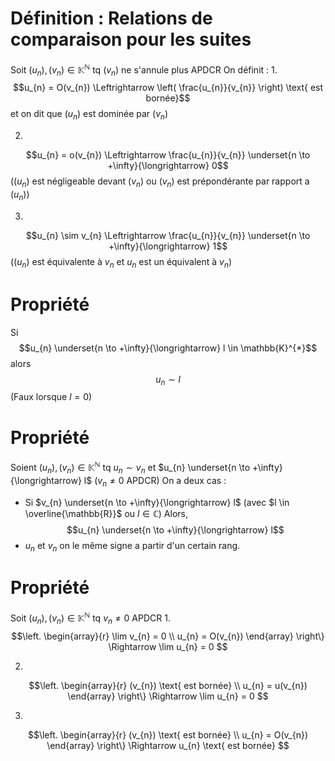 # Définition : Relations de comparaison pour les suites
Soit $(u_{n}), (v_{n}) \in \mathbb{K}^{\mathbb{N}}$
tq $(v_{n})$ ne s'annule plus APDCR
On définit :
1. 
$$u_{n} = O(v_{n}) \Leftrightarrow \left( \frac{u_{n}}{v_{n}} \right) \text{ est bornée}$$
et on dit que $(u_{n})$ est dominée par $(v_{n})$

2. 
$$u_{n} = o(v_{n}) \Leftrightarrow \frac{u_{n}}{v_{n}} \underset{n \to +\infty}{\longrightarrow} 0$$
($(u_{n})$ est négligeable devant $(v_{n})$ ou $(v_{n})$ est prépondérante par rapport a $(u_{n})$)

3. 
$$u_{n} \sim v_{n} \Leftrightarrow \frac{u_{n}}{v_{n}} \underset{n \to +\infty}{\longrightarrow} 1$$
($(u_{n})$ est équivalente à $v_{n}$ et $u_{n}$ est un équivalent à $v_{n}$)

# Propriété
Si
$$u_{n} \underset{n \to +\infty}{\longrightarrow} l \in \mathbb{K}^{*}$$
alors
$$u_{n} \sim l$$
(Faux lorsque $l = 0$)

# Propriété
Soient $(u_{n}), (v_{n}) \in \mathbb{K}^{\mathbb{N}}$
tq $u_{n} \sim v_{n}$ et $u_{n} \underset{n \to +\infty}{\longrightarrow} l$ ($v_{n} \neq 0$ APDCR)
On a deux cas :
- Si $v_{n} \underset{n \to +\infty}{\longrightarrow} l$ (avec $l \in \overline{\mathbb{R}}$ ou $l \in \mathbb{C}$)
Alors, 
$$u_{n} \underset{n \to +\infty}{\longrightarrow} l$$
- $u_{n}$ et $v_{n}$ on le même signe a partir d'un certain rang.

# Propriété
Soit $(u_{n}), (v_{n}) \in \mathbb{K}^{\mathbb{N}}$ tq $v_{n} \neq 0$ APDCR
1. 
$$\left. \begin{array}{r}
\lim v_{n} = 0 \\
u_{n} = O(v_{n})
\end{array} \right\} \Rightarrow \lim u_{n} = 0 $$

2. 
$$\left. \begin{array}{r}
(v_{n}) \text{ est bornée} \\
u_{n} = u(v_{n})
\end{array} \right\} \Rightarrow \lim u_{n} = 0 $$

3. 
$$\left. \begin{array}{r}
(v_{n}) \text{ est bornée} \\
u_{n} = O(v_{n})
\end{array} \right\} \Rightarrow u_{n} \text{ est bornée} $$
